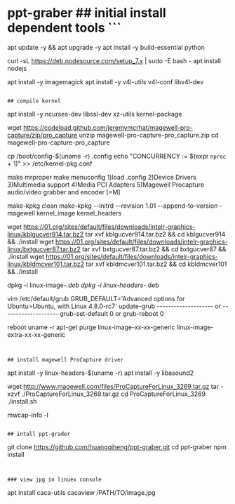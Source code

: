 # ppt-graber ## initial install dependent tools ```
apt update -y && apt upgrade -y
apt install -y build-essential python

curl -sL https://deb.nodesource.com/setup_7.x | sudo -E bash -
apt install nodejs

apt install -y imagemagick
apt install -y v4l-utils v4l-conf libv4l-dev


```

## compile kernel

```
apt install -y ncurses-dev libssl-dev xz-utils kernel-package

wget https://codeload.github.com/jeremymcrhat/magewell-pro-capture/zip/pro_capture
unzip magewell-pro-capture-pro_capture.zip 
cd magewell-pro-capture-pro_capture

cp /boot/config-$(uname -r) .config
echo "CONCURRENCY := $(expr `nproc` + 1)" >> /etc/kernel-pkg.conf

make mrproper
make menuconfig
	1)load .config
	2)Device Drivers
	3)Multimedia support
	4)Media PCI Adapters
	5)Magewell Procapture audio/video grabber and encoder [=M]

make-kpkg clean
make-kpkg --initrd --revision 1.01 --append-to-version -magewell kernel_image kernel_headers

wget https://01.org/sites/default/files/downloads/intelr-graphics-linux/kblgucver914.tar.bz2
tar xvf kblgucver914.tar.bz2 && cd kblgucver914 && ./install
wget https://01.org/sites/default/files/downloads/intelr-graphics-linux/bxtgucver87.tar.bz2
tar xvf bxtgucver87.tar.bz2 && cd bxtgucver87 && ./install
wget https://01.org/sites/default/files/downloads/intelr-graphics-linux/kbldmcver101.tar.bz2
tar xvf kbldmcver101.tar.bz2 && cd kbldmcver101 && ./install

dpkg -i linux-image-*.deb
dpkg -i linux-headers-*.deb

vim /etc/default/grub
GRUB_DEFAULT='Advanced options for Ubuntu>Ubuntu, with Linux 4.8.0-rc7'
update-grub
-------------------- or --------------------
grub-set-default 0  or  grub-reboot 0

reboot
uname -r
apt-get purge linux-image-xx-xx-generic linux-image-extra-xx-xx-generic
```


## install magewell ProCapture driver

```
apt install -y linux-headers-$(uname -r)
apt install -y libasound2

wget http://www.magewell.com/files/ProCaptureForLinux_3269.tar.gz
tar -xzvf ./ProCaptureForLinux_3269.tar.gz
cd ProCaptureForLinux_3269
./install.sh

mwcap-info -l
```

## intall ppt-grader

```
git clone https://github.com/huangqiheng/ppt-graber.git
cd ppt-graber
npm install

```


### view jpg in linuex console

```
apt install caca-utils
cacaview /PATH/TO/image.jpg
```
